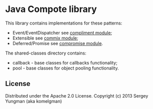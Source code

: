 Java Compote library
====================

This library contains implementations for these patterns:
- Event/EventDispatcher see [compliment module](compliment);
- Extensible see [commix module](commix);
- Deferred/Promise see [compromise module](compromise).

The shared-classes directory contains:
- callback - base classes for callbacks functionality;
- pool - base classes for object pooling functionality.

License
-------
Distributed under the Apache 2.0 License. Copyright (c) 2013 Sergey Yungman (aka komelgman)
